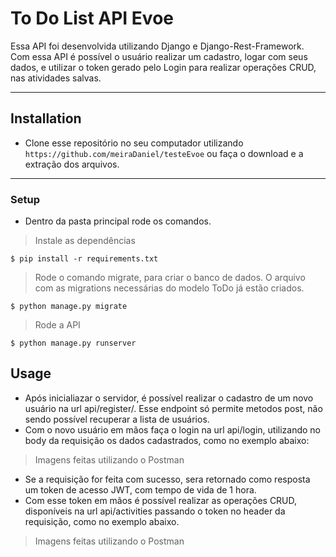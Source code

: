 # To Do List API Evoe

Essa API foi desenvolvida utilizando Django e Django-Rest-Framework. Com essa API é possível o usuário realizar um cadastro, logar com seus dados, e utilizar o token gerado pelo Login para
realizar operações CRUD, nas atividades salvas.

---

## Installation

- Clone esse repositório no seu computador utilizando `https://github.com/meiraDaniel/testeEvoe` ou faça o download e a extração dos arquivos.

---

### Setup

- Dentro da pasta principal rode os comandos.

> Instale as dependências

```shell
$ pip install -r requirements.txt
```

> Rode o comando migrate, para criar o banco de dados. O arquivo com as migrations necessárias do modelo ToDo já estão criados.

```shell
$ python manage.py migrate
```

> Rode a API

```shell
$ python manage.py runserver
```

## Usage

- Após inicialiazar o servidor, é possível realizar o cadastro de um novo usuário na url api/register/. Esse endpoint só permite metodos post, não sendo possível recuperar a lista de usuários.
- Com o novo usuário em mãos faça o login na url api/login, utilizando no body da requisição os dados cadastrados, como no exemplo abaixo:

> Imagens feitas utilizando o Postman

- Se a requisição for feita com sucesso, sera retornado como resposta um token de acesso JWT, com tempo de vida de 1 hora.
- Com esse token em mãos é possível realizar as operações CRUD, disponíveis na url api/activities passando o token no header da requisição, como no exemplo abaixo.

> Imagens feitas utilizando o Postman
